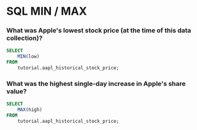 # SQL MIN / MAX

### What was Apple's lowest stock price (at the time of this data collection)?
```sql
SELECT
    MIN(low)
FROM
    tutorial.aapl_historical_stock_price;
```

### What was the highest single-day increase in Apple's share value?
```sql
SELECT
    MAX(high)
FROM
    tutorial.aapl_historical_stock_price;
```